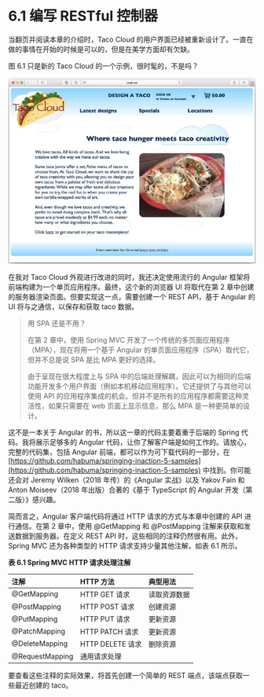 # 6.1 编写 RESTful 控制器

当翻页并阅读本章的介绍时，Taco Cloud 的用户界面已经被重新设计了。一直在做的事情在开始的时候是可以的，但是在美学方面却有欠缺。

图 6.1 只是新的 Taco Cloud 的一个示例，很时髦的，不是吗？

![&#x56FE; 6.1 &#x65B0;&#x7684; Taco Cloud &#x4E3B;&#x9875;](../../.gitbook/assets/tu-6.1-xin-de-taco-cloud-zhu-ye.jpg)

在我对 Taco Cloud 外观进行改进的同时，我还决定使用流行的 Angular 框架将前端构建为一个单页应用程序。最终，这个新的浏览器 UI 将取代在第 2 章中创建的服务器渲染页面。但要实现这一点，需要创建一个 REST API，基于 Angular 的 UI 将与之通信，以保存和获取 taco 数据。

> 用 SPA 还是不用？
>
> 在第 2 章中，使用 Spring MVC 开发了一个传统的多页面应用程序（MPA），现在将用一个基于 Angular 的单页面应用程序（SPA）取代它，但并不总是说 SPA 是比 MPA 更好的选择。
>
> 由于呈现在很大程度上与 SPA 中的后端处理解耦，因此可以为相同的后端功能开发多个用户界面（例如本机移动应用程序）。它还提供了与其他可以使用 API 的应用程序集成的机会。但并不是所有的应用程序都需要这种灵活性，如果只需要在 web 页面上显示信息，那么 MPA 是一种更简单的设计。

这不是一本关于 Angular 的书，所以这一章的代码主要着重于后端的 Spring 代码。我将展示足够多的 Angular 代码，让你了解客户端是如何工作的。请放心，完整的代码集，包括 Angular 前端，都可以作为可下载代码的一部分，在 [https://github.com/habuma/springing-inaction-5-samples](https://github.com/habuma/springing-inaction-5-samples) 中找到。你可能还会对 Jeremy Wilken（2018 年传）的《Angular 实战》以及 Yakov Fain 和 Anton Moiseev（2018 年出版）合著的《基于 TypeScript 的 Angular 开发（第二版）》感兴趣。

简而言之，Angular 客户端代码将通过 HTTP 请求的方式与本章中创建的 API 进行通信。在第 2 章中，使用 @GetMapping 和 @PostMapping 注解来获取和发送数据到服务器。在定义 REST API 时，这些相同的注释仍然很有用。此外，Spring MVC 还为各种类型的 HTTP 请求支持少量其他注解，如表 6.1 所示。

**表 6.1 Spring MVC HTTP 请求处理注解**

| 注解 | HTTP 方法 | 典型用法 |
| :--- | :--- | :--- |
| @GetMapping | HTTP GET 请求 | 读取资源数据 |
| @PostMapping | HTTP POST 请求 | 创建资源 |
| @PutMapping | HTTP PUT 请求 | 更新资源 |
| @PatchMapping | HTTP PATCH 请求 | 更新资源 |
| @DeleteMapping | HTTP DELETE 请求 | 删除资源 |
| @RequestMapping | 通用请求处理 |  |

要查看这些注释的实际效果，将首先创建一个简单的 REST 端点，该端点获取一些最近创建的 taco。


